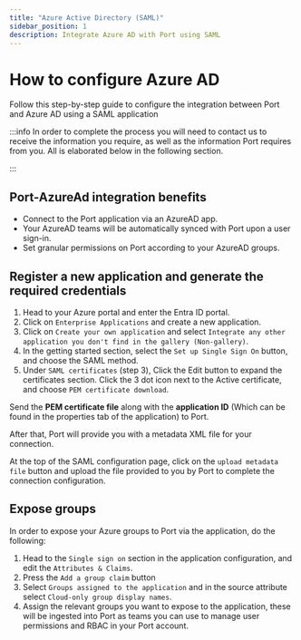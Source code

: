```yaml
---
title: "Azure Active Directory (SAML)"
sidebar_position: 1
description: Integrate Azure AD with Port using SAML
---
```


# How to configure Azure AD

Follow this step-by-step guide to configure the integration between Port and Azure AD using a SAML application

:::info
In order to complete the process you will need to contact us to receive the information you require, as well as the information Port requires from you. All is elaborated below in the following section.

:::

## Port-AzureAd integration benefits

- Connect to the Port application via an AzureAD app.
- Your AzureAD teams will be automatically synced with Port upon a user sign-in.
- Set granular permissions on Port according to your AzureAD groups.

## Register a new application and generate the required credentials

1. Head to your Azure portal and enter the Entra ID portal.
2. Click on `Enterprise Applications` and create a new application.
3. Click on `Create your own application` and select `Integrate any other application you don't find in the gallery (Non-gallery)`.
4. In the getting started section, select the `Set up Single Sign On` button, and choose the SAML method.
5. Under `SAML certificates` (step 3), Click the Edit button to expand the certificates section. Click the 3 dot icon next to the Active certificate, and choose `PEM certificate download`.

Send the **PEM certificate file** along with the **application ID** (Which can be found in the properties tab of the application) to Port.

After that, Port will provide you with a metadata XML file for your connection.

At the top of the SAML configuration page, click on the `upload metadata file` button and upload the file provided to you by Port to complete the connection configuration.

## Expose groups

In order to expose your Azure groups to Port via the application, do the following:
1. Head to the `Single sign on` section in the application configuration, and edit the `Attributes & Claims`.
2. Press the `Add a group claim` button
3. Select `Groups assigned to the application` and in the source attribute select `Cloud-only group display names`.
4. Assign the relevant groups you want to expose to the application, these will be ingested into Port as teams you can use to manage user permissions and RBAC in your Port account.